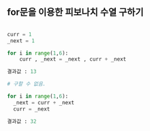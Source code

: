 ## for문을 이용한 피보나치 수열 구하기

```python

curr = 1
_next = 1

for i in range(1,6):
    curr , _next = _next , curr + _next

결과값 : 13

# 구할 수 없음.

for i in range(1,6):
  _next = curr + _next
  curr = _next

결과값 : 32



```

